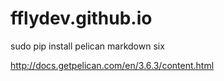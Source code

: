 # fflydev.github.io

sudo pip install pelican markdown six

http://docs.getpelican.com/en/3.6.3/content.html
